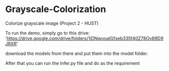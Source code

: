 # Grayscale-Colorization
Colorize grayscale image (Project 2 - HUST)

To run the demo, simply go to this drive:
'https://drive.google.com/drive/folders/1iDNwooaIGfxeb335f40Z78Ov89D9JRXR'

download the models from there and put them into the model folder.

After that you can run the Infer.py file and do as the requirement  
